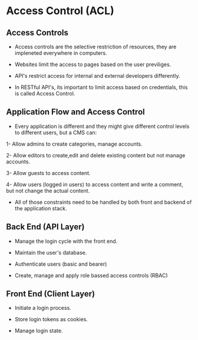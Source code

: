 # Access Control (ACL)

## Access Controls

* Access controls are the selective restriction of resources, they are impleneted everywhere in computers.

* Websites limit the access to pages based on the user previliges.

* API's restrict access for internal and external developers differently.

* In RESTful API's, its important to limit access based on credentials, this is called Access Control.

## Application Flow and Access Control

* Every application is different and they might give different control levels to different users, but a CMS can:

1- Allow admins to create categories, manage accounts.

2- Allow editors to create,edit and delete existing content but not manage accounts.

3- Allow guests to access content.

4- Allow users (logged in users) to access content and write a comment, but not change the actual content.

* All of those constraints need to be handled by both front and backend of the application stack.

## Back End (API Layer)

* Manage the login cycle with the front end.

* Maintain the user's database.

* Authenticate users (basic and bearer)

* Create, manage and apply role bassed access controls (RBAC)

## Front End (Client Layer)

* Initiate a login process.

* Store login tokens as cookies.

* Manage login state.
